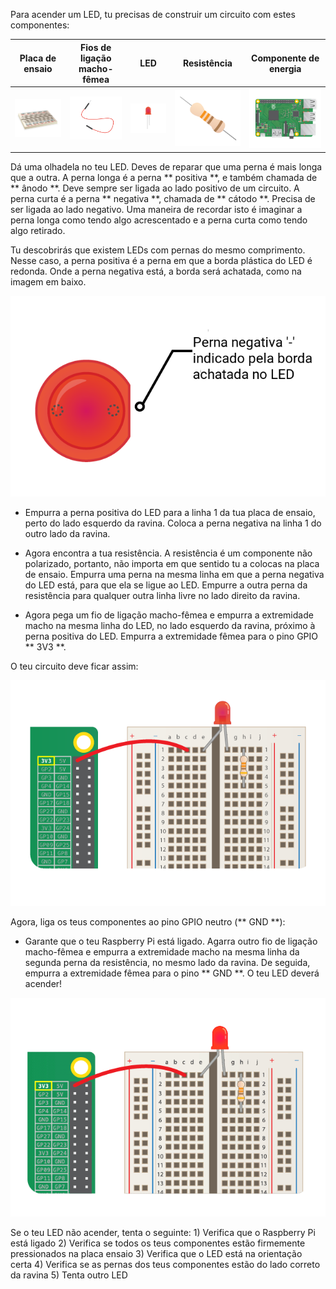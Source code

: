 Para acender um LED, tu precisas de construir um circuito com estes componentes:

| Placa de ensaio                           | Fios de ligação macho-fêmea      | LED                    | Resistência                         | Componente de energia                  |
| ----------------------------------------- | -------------------------------- | ---------------------- | ----------------------------------- | -------------------------------------- |
| ![placa de ensaio](images/breadboard.png) | ![mfjumper](images/mfjumper.png) | ![LED](images/led.png) | ![resistência](images/resistor.png) | ![raspberrypi](images/raspberrypi.png) |

Dá uma olhadela no teu LED. Deves de reparar que uma perna é mais longa que a outra. A perna longa é a perna ** positiva **, e também chamada de ** ânodo **. Deve sempre ser ligada ao lado positivo de um circuito. A perna curta é a perna ** negativa **, chamada de  ** cátodo **. Precisa de ser ligada ao lado negativo. Uma maneira de recordar isto é imaginar a perna longa como tendo algo acrescentado e a perna curta como tendo algo retirado.

Tu descobrirás que existem LEDs com pernas do mesmo comprimento. Nesse caso, a perna positiva é a perna em que a borda plástica do LED é redonda. Onde a perna negativa está, a borda será achatada, como na imagem em baixo.

![LED de perto](images/LEDcloseup.png)

+ Empurra a perna positiva do LED para a linha 1 da tua placa de ensaio, perto do lado esquerdo da ravina. Coloca a perna negativa na linha 1 do outro lado da ravina.

+ Agora encontra a tua resistência. A resistência é um componente não polarizado, portanto, não importa em que sentido tu a colocas na placa de ensaio. Empurra uma perna na mesma linha em que a perna negativa do LED está, para que ela se ligue ao LED. Empurre a outra perna da resistência para qualquer outra linha livre no lado direito da ravina.

+ Agora pega um fio de ligação macho-fêmea e empurra a extremidade macho na mesma linha do LED, no lado esquerdo da ravina, próximo à perna positiva do LED. Empurra a extremidade fêmea para o pino GPIO ** 3V3 **.

O teu circuito deve ficar assim:

![Neutro em falta no circuito](images/ground-missing.png)

Agora, liga os teus componentes ao pino GPIO neutro (** GND **):

+ Garante que o teu Raspberry Pi está ligado. Agarra outro fio de ligação macho-fêmea e empurra a extremidade macho na mesma linha da segunda perna da resistência, no mesmo lado da ravina. De seguida, empurra a extremidade fêmea para o pino ** GND **. O teu LED deverá acender!

![Fluxo da corrente no circuito](images/circuit-current-flow.gif)

Se o teu LED não acender, tenta o seguinte: 1) Verifica que o Raspberry Pi está ligado 2) Verifica se todos os teus componentes estão firmemente pressionados na placa ensaio 3) Verifica que o LED está na orientação certa 4) Verifica se as pernas dos teus componentes estão do lado correto da ravina 5) Tenta outro LED
